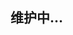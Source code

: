 ## 维护中…

<!-- 
    ## 个人博客系统

    ### （1）欢迎页动画

    ### （2）导航栏

    ### （3）名片（含展示外链、简历下载、个人简介）

    ### （4）技能

    ### （5）作品集

    待开发：

    1.  博客页
    2.  背景音乐页
    3.  下拉日历
    4.  留言板
    5.  作品集跳转

    uiao.info 下的其他项目一览：

    - 阴阳八卦：http://uiao.me/YinYang
    - 我的书签：https://uiao.me/myBookmarks
    - 手机画板：https://uiao.me/canvas-demo
    - 轮播（回家的诱惑）：https://uiao.me/swiper-demo
    - 无缝轮播：https://uiao.me/swiper-demo/my-infinity-carousel
    - 苹果风格轮播：https://uiao.me/swiper-demo/apple-like-gallery
    - 简历跳动：https://uiao.me/resume-dance
    - 小黄人：https://uiao.me/minion
-->